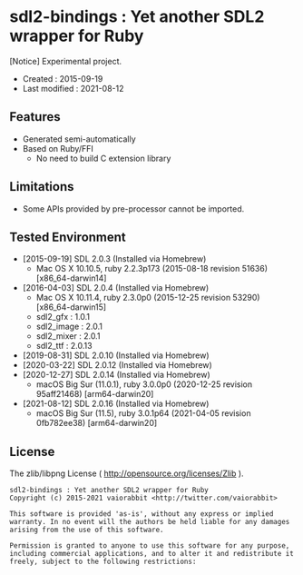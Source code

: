 <!-- -*- mode:markdown; coding:utf-8; -*- -->

# sdl2-bindings : Yet another SDL2 wrapper for Ruby #

[Notice] Experimental project.

*   Created : 2015-09-19
*   Last modified : 2021-08-12

## Features ##

*   Generated semi-automatically
*   Based on Ruby/FFI
    *   No need to build C extension library


## Limitations ##

*   Some APIs provided by pre-processor cannot be imported.

## Tested Environment ##

*   [2015-09-19] SDL 2.0.3 (Installed via Homebrew)
    *   Mac OS X 10.10.5, ruby 2.2.3p173 (2015-08-18 revision 51636) [x86_64-darwin14]
*   [2016-04-03] SDL 2.0.4 (Installed via Homebrew)
    *   Mac OS X 10.11.4, ruby 2.3.0p0 (2015-12-25 revision 53290) [x86_64-darwin15]
    *   sdl2_gfx : 1.0.1
    *   sdl2_image : 2.0.1
    *   sdl2_mixer : 2.0.1
    *   sdl2_ttf : 2.0.13
*   [2019-08-31] SDL 2.0.10 (Installed via Homebrew)
*   [2020-03-22] SDL 2.0.12 (Installed via Homebrew)
*   [2020-12-27] SDL 2.0.14 (Installed via Homebrew)
    *   macOS Big Sur (11.0.1), ruby 3.0.0p0 (2020-12-25 revision 95aff21468) [arm64-darwin20]
*   [2021-08-12] SDL 2.0.16 (Installed via Homebrew)
    *   macOS Big Sur (11.5), ruby 3.0.1p64 (2021-04-05 revision 0fb782ee38) [arm64-darwin20]

## License ##

The zlib/libpng License ( http://opensource.org/licenses/Zlib ).

    sdl2-bindings : Yet another SDL2 wrapper for Ruby
    Copyright (c) 2015-2021 vaiorabbit <http://twitter.com/vaiorabbit>

    This software is provided 'as-is', without any express or implied
    warranty. In no event will the authors be held liable for any damages
    arising from the use of this software.

    Permission is granted to anyone to use this software for any purpose,
    including commercial applications, and to alter it and redistribute it
    freely, subject to the following restrictions:
